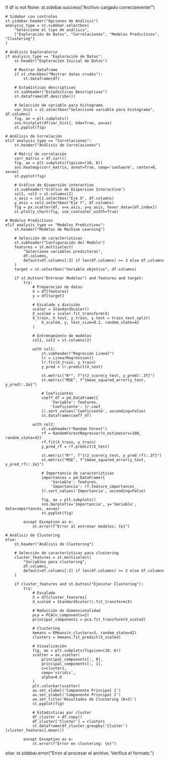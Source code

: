if df is not None:
    st.sidebar.success("Archivo cargado correctamente!")
    
    # Sidebar con controles
    st.sidebar.header("Opciones de Análisis")
    analysis_type = st.sidebar.selectbox(
        "Seleccione el tipo de análisis",
        ["Exploración de Datos", "Correlaciones", "Modelos Predictivos", "Clustering"]
    )

    # Análisis Exploratorio
    if analysis_type == "Exploración de Datos":
        st.header("Exploración Inicial de Datos")
        
        # Mostrar dataframe
        if st.checkbox("Mostrar datos crudos"):
            st.dataframe(df)
        
        # Estadísticas descriptivas
        st.subheader("Estadísticas Descriptivas")
        st.dataframe(df.describe())
        
        # Selección de variable para histograma
        var_hist = st.selectbox("Seleccione variable para histograma", df.columns)
        fig, ax = plt.subplots()
        sns.histplot(df[var_hist], kde=True, ax=ax)
        st.pyplot(fig)

    # Análisis de Correlación
    elif analysis_type == "Correlaciones":
        st.header("Análisis de Correlaciones")
        
        # Matriz de correlación
        corr_matrix = df.corr()
        fig, ax = plt.subplots(figsize=(10, 8))
        sns.heatmap(corr_matrix, annot=True, cmap='coolwarm', center=0, ax=ax)
        st.pyplot(fig)
        
        # Gráfico de dispersión interactivo
        st.subheader("Gráfico de Dispersión Interactivo")
        col1, col2 = st.columns(2)
        x_axis = col1.selectbox("Eje X", df.columns)
        y_axis = col2.selectbox("Eje Y", df.columns)
        fig = px.scatter(df, x=x_axis, y=y_axis, hover_data=[df.index])
        st.plotly_chart(fig, use_container_width=True)

    # Modelos Predictivos
    elif analysis_type == "Modelos Predictivos":
        st.header("Modelos de Machine Learning")
        
        # Selección de características
        st.subheader("Configuración del Modelo")
        features = st.multiselect(
            "Seleccione variables predictoras",
            df.columns,
            default=df.columns[:3] if len(df.columns) >= 3 else df.columns
        )
        target = st.selectbox("Variable objetivo", df.columns)
        
        if st.button("Entrenar Modelos") and features and target:
            try:
                # Preparación de datos
                X = df[features]
                y = df[target]
                
                # Escalado y división
                scaler = StandardScaler()
                X_scaled = scaler.fit_transform(X)
                X_train, X_test, y_train, y_test = train_test_split(
                    X_scaled, y, test_size=0.2, random_state=42
                )
                
                # Entrenamiento de modelos
                col1, col2 = st.columns(2)
                
                with col1:
                    st.subheader("Regresión Lineal")
                    lr = LinearRegression()
                    lr.fit(X_train, y_train)
                    y_pred = lr.predict(X_test)
                    
                    st.metric("R²", f"{r2_score(y_test, y_pred):.3f}")
                    st.metric("MSE", f"{mean_squared_error(y_test, y_pred):.2e}")
                    
                    # Coeficientes
                    coeff_df = pd.DataFrame({
                        'Variable': features,
                        'Coeficiente': lr.coef_
                    }).sort_values('Coeficiente', ascending=False)
                    st.dataframe(coeff_df)
                
                with col2:
                    st.subheader("Random Forest")
                    rf = RandomForestRegressor(n_estimators=100, random_state=42)
                    rf.fit(X_train, y_train)
                    y_pred_rf = rf.predict(X_test)
                    
                    st.metric("R²", f"{r2_score(y_test, y_pred_rf):.3f}")
                    st.metric("MSE", f"{mean_squared_error(y_test, y_pred_rf):.2e}")
                    
                    # Importancia de características
                    importances = pd.DataFrame({
                        'Variable': features,
                        'Importancia': rf.feature_importances_
                    }).sort_values('Importancia', ascending=False)
                    
                    fig, ax = plt.subplots()
                    sns.barplot(x='Importancia', y='Variable', data=importances, ax=ax)
                    st.pyplot(fig)
            
            except Exception as e:
                st.error(f"Error al entrenar modelos: {e}")

    # Análisis de Clustering
    else:
        st.header("Análisis de Clustering")
        
        # Selección de características para clustering
        cluster_features = st.multiselect(
            "Variables para clustering",
            df.columns,
            default=df.columns[:2] if len(df.columns) >= 2 else df.columns
        )
        
        if cluster_features and st.button("Ejecutar Clustering"):
            try:
                # Escalado
                X = df[cluster_features]
                X_scaled = StandardScaler().fit_transform(X)
                
                # Reducción de dimensionalidad
                pca = PCA(n_components=2)
                principal_components = pca.fit_transform(X_scaled)
                
                # Clustering
                kmeans = KMeans(n_clusters=3, random_state=42)
                clusters = kmeans.fit_predict(X_scaled)
                
                # Visualización
                fig, ax = plt.subplots(figsize=(10, 6))
                scatter = ax.scatter(
                    principal_components[:, 0], 
                    principal_components[:, 1], 
                    c=clusters, 
                    cmap='viridis',
                    alpha=0.6
                )
                plt.colorbar(scatter)
                ax.set_xlabel('Componente Principal 1')
                ax.set_ylabel('Componente Principal 2')
                ax.set_title('Resultados de Clustering (K=3)')
                st.pyplot(fig)
                
                # Estadísticas por cluster
                df_cluster = df.copy()
                df_cluster['Cluster'] = clusters
                st.dataframe(df_cluster.groupby('Cluster')[cluster_features].mean())
            
            except Exception as e:
                st.error(f"Error en clustering: {e}")

else:
    st.sidebar.error("Error al procesar el archivo. Verifica el formato.")

